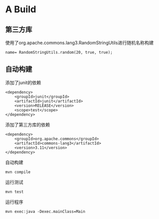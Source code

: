 # A Build

## 第三方库

使用了org.apache.commons.lang3.RandomStringUtils进行随机名称构建

```
name= RandomStringUtils.random(20, true, true);
```

## 自动构建

添加了junit的依赖

```
<dependency>
    <groupId>junit</groupId>
    <artifactId>junit</artifactId>
    <version>RELEASE</version>
    <scope>test</scope>
</dependency>
```

添加了第三方库的依赖
```
<dependency>
    <groupId>org.apache.commons</groupId>
    <artifactId>commons-lang3</artifactId>
    <version>3.11</version>
</dependency>
```

自动构建
```
mvn compile
```

运行测试
```
mvn test
```

运行程序
```
mvn exec:java -Dexec.mainClass=Main
```